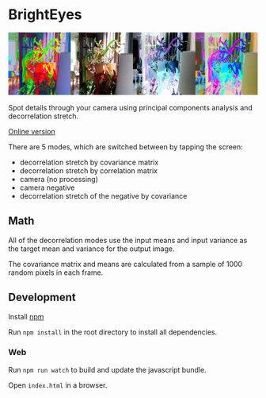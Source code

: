 # BrightEyes

![A varigated plant viewed in decorrelation stretch](imgs/4plantsacross.png "4 camera modes")

Spot details through your camera using principal components analysis and decorrelation stretch.

[Online version](https://cedev.github.io/brighteyes/)

There are 5 modes, which are switched between by tapping the screen:

 - decorrelation stretch by covariance matrix
 - decorrelation stretch by correlation matrix
 - camera (no processing)
 - camera negative
 - decorrelation stretch of the negative by covariance

## Math 

All of the decorrelation modes use the input means and input variance as the target mean and variance for the output image.

The covariance matrix and means are calculated from a sample of 1000 random pixels in each frame.

## Development

Install [npm](https://www.npmjs.com/get-npm)

Run `npm install` in the root directory to install all dependencies.

### Web

Run `npm run watch` to build and update the javascript bundle.

Open `index.html` in a browser.
